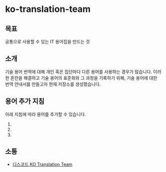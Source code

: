 # ko-translation-team

## 목표

공통으로 사용할 수 있는 IT 용어집을 만드는 것

## 소개

기술 용어 번역에 대해 개인 혹은 집단마다 다른 용어를 사용하는 경우가 많습니다. 이러한 혼란을 해결하고 기술 용어의 표준화와 그 과정을 기록하기 위해, 기술 용어에 대한 번역 안내서를 만들고자 현재 저장소를 생성했습니다.

## 용어 추가 지침

아래 지침에 따라 용어를 추가할 수 있습니다.

1.
2.
3.

## 소통

- [디스코드 KO Translation Team](#)
